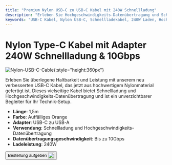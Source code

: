 ```yaml
---
title: "Premium Nylon USB-C zu USB-C Kabel mit 240W Schnellladung"
description: "Erleben Sie Hochgeschwindigkeits-Datenübertragung und Schnellladung mit unserem Premium Nylon USB-C zu USB-C Kabel, das für Langlebigkeit und Leistung konzipiert ist."
keywords: "USB-C Kabel, Nylon USB-C, Schnellladekabel, 240W Laden, Hochgeschwindigkeits-Datenübertragung"
---
```


# Nylon Type-C Kabel mit Adapter 240W Schnellladung & 10Gbps

![Nylon-USB-C-Cable](/images/product/part/nylon-usb-c-cable.jpg){:style="height:360px"}

Erleben Sie überlegene Haltbarkeit und Leistung mit unserem neu verbesserten USB-C Kabel, das jetzt aus hochwertigem Nylonmaterial gefertigt ist. Dieses vielseitige Kabel bietet Schnellladung und Hochgeschwindigkeits-Datenübertragung und ist ein unverzichtbarer Begleiter für Ihr Technik-Setup.

- **Länge**: 1,5m
- **Farbe**: Auffälliges Orange
- **Adapter**: USB-C zu USB-A
- **Verwendung**: Schnellladung und Hochgeschwindigkeits-Datenübertragung
- **Datenübertragungsgeschwindigkeit**: Bis zu 10Gbps
- **Ladeleistung**: 240W

<button class="md-button" onclick="window.location.href='https://shop.techxartisan.com/products/upgraded-nylon-usb-c-cable-240w-fast-charging-10gbps-data-transfer-1-5m-with-usb-a-adapter-eye-catching-orange'"> Bestellung aufgeben <img src="/images/trademark/txa.svg" alt="TxA Shop" style="vertical-align: middle; height: 20px;"></button>
